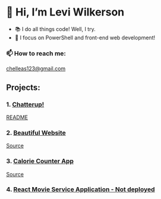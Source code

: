 # 👋 Hi, I’m Levi Wilkerson
- 📚 I do all things code! Well, I try.
- 🔎 I focus on PowerShell and front-end web development!
### 📫 How to reach me:
<chelleas123@gmail.com>

## Projects:

### 1. [Chatterup!](https://chatterup.netlify.app/)
[README](https://github.com/leviFrosty/chatterup)

### 2. [Beautiful Website](https://leviwilkerson1.netlify.app/)
[Source](https://github.com/leviFrosty/moshifyhosting)

### 3. [Calorie Counter App](https://inspiring-volhard-13c156.netlify.app/)
[Source](https://github.com/leviFrosty/calorieCounter)

### 4. [React Movie Service Application - Not deployed](https://github.com/leviFrosty/vidlyReactProject)
